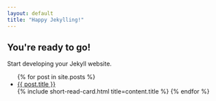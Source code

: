 ```yaml
---
layout: default
title: "Happy Jekylling!"
---
```


## You're ready to go!

Start developing your Jekyll website.

<ul>
  {% for post in site.posts %}
    <li>
      <a href="{{ post.url }}">{{ post.title }}</a>
    </li>
    {% include short-read-card.html title=content.title %}
  {% endfor %}
</ul>
